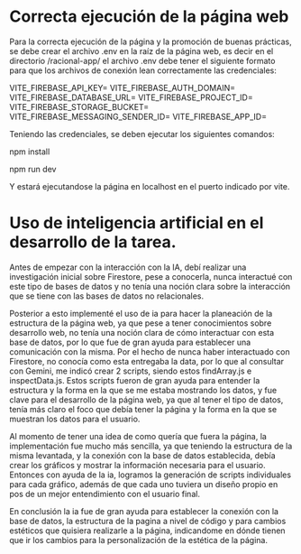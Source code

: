 # Correcta ejecución de la página web

Para la correcta ejecución de la página y la promoción de buenas prácticas, se debe crear el archivo .env en la raíz de la página web, es decir en el directorio /racional-app/
el archivo .env debe tener el siguiente formato para que los archivos de conexión lean correctamente las credenciales:

VITE_FIREBASE_API_KEY=
VITE_FIREBASE_AUTH_DOMAIN=
VITE_FIREBASE_DATABASE_URL=
VITE_FIREBASE_PROJECT_ID=
VITE_FIREBASE_STORAGE_BUCKET=
VITE_FIREBASE_MESSAGING_SENDER_ID=
VITE_FIREBASE_APP_ID=

Teniendo las credenciales, se deben ejecutar los siguientes comandos:

npm install

npm run dev

Y estará ejecutandose la página en localhost en el puerto indicado por vite.

# Uso de inteligencia artificial en el desarrollo de la tarea.

Antes de empezar con la interacción con la IA, debí realizar una investigación inicial sobre Firestore, pese a conocerla, nunca interactué con este tipo de bases de datos y no tenía una noción clara sobre la interacción que se tiene con las bases de datos no relacionales.

Posterior a esto implementé el uso de ia para hacer la planeación de la estructura de la página web, ya que pese a tener conocimientos sobre desarrollo web, no tenía una noción clara de cómo interactuar con esta base de datos, por lo que fue de gran ayuda para establecer una comunicación con la misma.
Por el hecho de nunca haber interactuado con Firestore, no conocía como esta entregaba la data, por lo que al consultar con Gemini, me indicó crear 2 scripts, siendo estos findArray.js e inspectData.js. Estos scripts fueron de gran ayuda para entender la estructura y la forma en la que se me estaba mostrando los datos, y fue clave para el desarrollo de la página web, ya que al tener el tipo de datos, tenía más claro el foco que debía tener la página y la forma en la que se muestran los datos para el usuario.

Al momento de tener una idea de como quería que fuera la página, la implementación fue mucho más sencilla, ya que teniendo la estructura de la misma levantada, y la conexión con la base de datos establecida, debía crear los gráficos y mostrar la información necesaria para el usuario. Entonces con ayuda de la ia, logramos la generación de scripts individuales para cada gráfico, además de que cada uno tuviera un diseño propio en pos de un mejor entendimiento con el usuario final.

En conclusión la ia fue de gran ayuda para establecer la conexión con la base de datos, la estructura de la pagina a nivel de código y para cambios estéticos que quisiera realizarle a la página, indicandome en dónde tienen que ir los cambios para la personalización de la estética de la página.